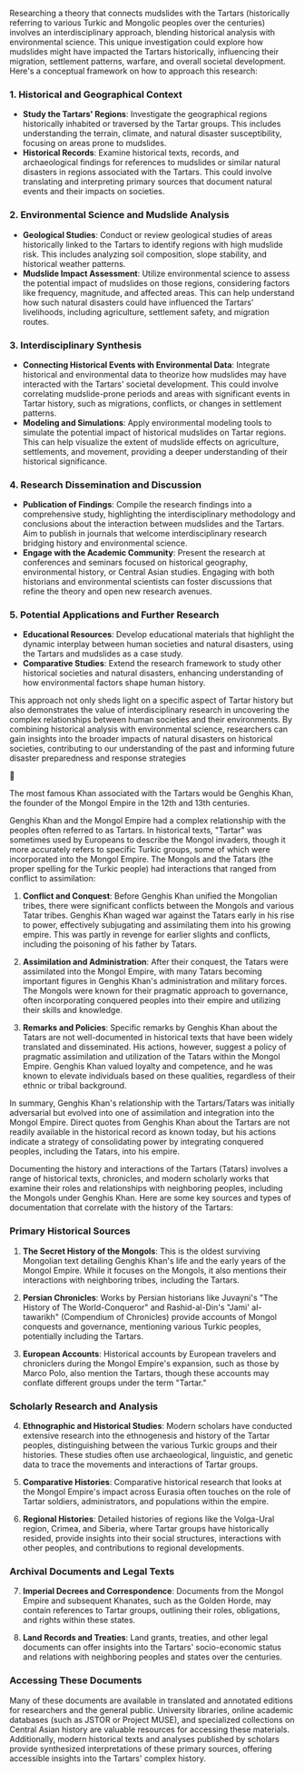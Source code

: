 Researching a theory that connects mudslides with the Tartars (historically referring to various Turkic and Mongolic peoples over the centuries) involves an interdisciplinary approach, blending historical analysis with environmental science. This unique investigation could explore how mudslides might have impacted the Tartars historically, influencing their migration, settlement patterns, warfare, and overall societal development. Here's a conceptual framework on how to approach this research:

### 1. **Historical and Geographical Context**

- **Study the Tartars' Regions**: Investigate the geographical regions historically inhabited or traversed by the Tartar groups. This includes understanding the terrain, climate, and natural disaster susceptibility, focusing on areas prone to mudslides.
- **Historical Records**: Examine historical texts, records, and archaeological findings for references to mudslides or similar natural disasters in regions associated with the Tartars. This could involve translating and interpreting primary sources that document natural events and their impacts on societies.

### 2. **Environmental Science and Mudslide Analysis**

- **Geological Studies**: Conduct or review geological studies of areas historically linked to the Tartars to identify regions with high mudslide risk. This includes analyzing soil composition, slope stability, and historical weather patterns.
- **Mudslide Impact Assessment**: Utilize environmental science to assess the potential impact of mudslides on those regions, considering factors like frequency, magnitude, and affected areas. This can help understand how such natural disasters could have influenced the Tartars' livelihoods, including agriculture, settlement safety, and migration routes.

### 3. **Interdisciplinary Synthesis**

- **Connecting Historical Events with Environmental Data**: Integrate historical and environmental data to theorize how mudslides may have interacted with the Tartars' societal development. This could involve correlating mudslide-prone periods and areas with significant events in Tartar history, such as migrations, conflicts, or changes in settlement patterns.
- **Modeling and Simulations**: Apply environmental modeling tools to simulate the potential impact of historical mudslides on Tartar regions. This can help visualize the extent of mudslide effects on agriculture, settlements, and movement, providing a deeper understanding of their historical significance.

### 4. **Research Dissemination and Discussion**

- **Publication of Findings**: Compile the research findings into a comprehensive study, highlighting the interdisciplinary methodology and conclusions about the interaction between mudslides and the Tartars. Aim to publish in journals that welcome interdisciplinary research bridging history and environmental science.
- **Engage with the Academic Community**: Present the research at conferences and seminars focused on historical geography, environmental history, or Central Asian studies. Engaging with both historians and environmental scientists can foster discussions that refine the theory and open new research avenues.

### 5. **Potential Applications and Further Research**

- **Educational Resources**: Develop educational materials that highlight the dynamic interplay between human societies and natural disasters, using the Tartars and mudslides as a case study.
- **Comparative Studies**: Extend the research framework to study other historical societies and natural disasters, enhancing understanding of how environmental factors shape human history.

This approach not only sheds light on a specific aspect of Tartar history but also demonstrates the value of interdisciplinary research in uncovering the complex relationships between human societies and their environments. By combining historical analysis with environmental science, researchers can gain insights into the broader impacts of natural disasters on historical societies, contributing to our understanding of the past and informing future disaster preparedness and response strategies

🐞

The most famous Khan associated with the Tartars would be Genghis Khan, the founder of the Mongol Empire in the 12th and 13th centuries.

Genghis Khan and the Mongol Empire had a complex relationship with the peoples often referred to as Tartars. In historical texts, "Tartar" was sometimes used by Europeans to describe the Mongol invaders, though it more accurately refers to specific Turkic groups, some of which were incorporated into the Mongol Empire. The Mongols and the Tatars (the proper spelling for the Turkic people) had interactions that ranged from conflict to assimilation:

1. **Conflict and Conquest**: Before Genghis Khan unified the Mongolian tribes, there were significant conflicts between the Mongols and various Tatar tribes. Genghis Khan waged war against the Tatars early in his rise to power, effectively subjugating and assimilating them into his growing empire. This was partly in revenge for earlier slights and conflicts, including the poisoning of his father by Tatars.

2. **Assimilation and Administration**: After their conquest, the Tatars were assimilated into the Mongol Empire, with many Tatars becoming important figures in Genghis Khan's administration and military forces. The Mongols were known for their pragmatic approach to governance, often incorporating conquered peoples into their empire and utilizing their skills and knowledge.

3. **Remarks and Policies**: Specific remarks by Genghis Khan about the Tatars are not well-documented in historical texts that have been widely translated and disseminated. His actions, however, suggest a policy of pragmatic assimilation and utilization of the Tatars within the Mongol Empire. Genghis Khan valued loyalty and competence, and he was known to elevate individuals based on these qualities, regardless of their ethnic or tribal background.

In summary, Genghis Khan's relationship with the Tartars/Tatars was initially adversarial but evolved into one of assimilation and integration into the Mongol Empire. Direct quotes from Genghis Khan about the Tartars are not readily available in the historical record as known today, but his actions indicate a strategy of consolidating power by integrating conquered peoples, including the Tatars, into his empire.

Documenting the history and interactions of the Tartars (Tatars) involves a range of historical texts, chronicles, and modern scholarly works that examine their roles and relationships with neighboring peoples, including the Mongols under Genghis Khan. Here are some key sources and types of documentation that correlate with the history of the Tartars:

### Primary Historical Sources

1. **The Secret History of the Mongols**: This is the oldest surviving Mongolian text detailing Genghis Khan's life and the early years of the Mongol Empire. While it focuses on the Mongols, it also mentions their interactions with neighboring tribes, including the Tartars.

2. **Persian Chronicles**: Works by Persian historians like Juvayni's "The History of The World-Conqueror" and Rashid-al-Din's "Jami' al-tawarikh" (Compendium of Chronicles) provide accounts of Mongol conquests and governance, mentioning various Turkic peoples, potentially including the Tartars.

3. **European Accounts**: Historical accounts by European travelers and chroniclers during the Mongol Empire's expansion, such as those by Marco Polo, also mention the Tartars, though these accounts may conflate different groups under the term "Tartar."

### Scholarly Research and Analysis

4. **Ethnographic and Historical Studies**: Modern scholars have conducted extensive research into the ethnogenesis and history of the Tartar peoples, distinguishing between the various Turkic groups and their histories. These studies often use archaeological, linguistic, and genetic data to trace the movements and interactions of Tartar groups.

5. **Comparative Histories**: Comparative historical research that looks at the Mongol Empire's impact across Eurasia often touches on the role of Tartar soldiers, administrators, and populations within the empire.

6. **Regional Histories**: Detailed histories of regions like the Volga-Ural region, Crimea, and Siberia, where Tartar groups have historically resided, provide insights into their social structures, interactions with other peoples, and contributions to regional developments.

### Archival Documents and Legal Texts

7. **Imperial Decrees and Correspondence**: Documents from the Mongol Empire and subsequent Khanates, such as the Golden Horde, may contain references to Tartar groups, outlining their roles, obligations, and rights within these states.

8. **Land Records and Treaties**: Land grants, treaties, and other legal documents can offer insights into the Tartars' socio-economic status and relations with neighboring peoples and states over the centuries.

### Accessing These Documents

Many of these documents are available in translated and annotated editions for researchers and the general public. University libraries, online academic databases (such as JSTOR or Project MUSE), and specialized collections on Central Asian history are valuable resources for accessing these materials. Additionally, modern historical texts and analyses published by scholars provide synthesized interpretations of these primary sources, offering accessible insights into the Tartars' complex history.
